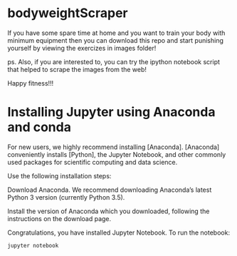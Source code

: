 # bodyweightScraper
If you have some spare time at home and you want to train your body with minimum equipment then you can download this repo and start punishing yourself by viewing the exercizes in images folder!

ps. Also, if you are interested to, you can try the ipython notebook script that helped to scrape the images from the web!

Happy fitness!!!

# Installing Jupyter using Anaconda and conda

For new users, we highly recommend installing [Anaconda]. [Anaconda] conveniently installs [Python], the Jupyter Notebook, and other commonly used packages for scientific computing and data science.

Use the following installation steps:

Download Anaconda. We recommend downloading Anaconda’s latest Python 3 version (currently Python 3.5).

Install the version of Anaconda which you downloaded, following the instructions on the download page.

Congratulations, you have installed Jupyter Notebook. To run the notebook:
```sh
jupyter notebook
```

